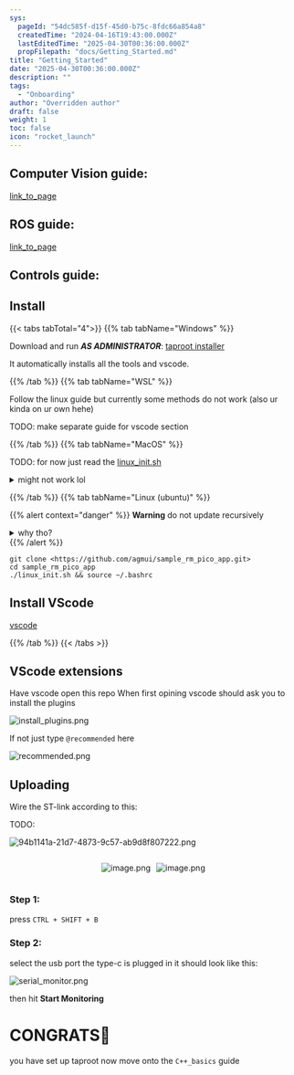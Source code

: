 ```yaml
---
sys:
  pageId: "54dc585f-d15f-45d0-b75c-8fdc66a854a8"
  createdTime: "2024-04-16T19:43:00.000Z"
  lastEditedTime: "2025-04-30T00:36:00.000Z"
  propFilepath: "docs/Getting_Started.md"
title: "Getting_Started"
date: "2025-04-30T00:36:00.000Z"
description: ""
tags:
  - "Onboarding"
author: "Overridden author"
draft: false
weight: 1
toc: false
icon: "rocket_launch"
---
```


## Computer Vision guide:

[link_to_page](86d45bc0-388b-4d26-8848-44f255f73d0e)

## ROS guide:

[link_to_page](3c76c1de-ec8f-46d6-8b0a-294005edc2d5)

## Controls guide:

## Install

{{< tabs tabTotal="4">}}
{{% tab tabName="Windows" %}}

Download and run _**AS ADMINISTRATOR**_: [taproot installer](https://github.com/Thornbots/TeachingFreshies/releases/tag/1.0)

It automatically installs all the tools and vscode.

{{% /tab %}}
{{% tab tabName="WSL" %}}

Follow the linux guide but currently some methods do not work (also ur kinda on ur own hehe)

TODO: make separate guide for vscode section

{{% /tab %}}
{{% tab tabName="MacOS" %}}

TODO: for now just read the [linux_init.sh](https://github.com/agmui/sample_rm_pico_app/blob/main/linux_init.sh)

<details>
<summary>might not work lol</summary>

`brew install libusb pkg-config`

Next install: [vscode](https://code.visualstudio.com/Download)

</details>

{{% /tab %}}
{{% tab tabName="Linux (ubuntu)" %}}

{{% alert context="danger" %}}
**Warning** do not update recursively
<details>
<summary>why tho?</summary>
There are some submodules that may go on for a while (like tinyusb) and I highly
recommend you don't need to get them.
If you want to see what submodules I update just look in `linux_init.sh`
</details>
{{% /alert %}}

```shell
git clone <https://github.com/agmui/sample_rm_pico_app.git>
cd sample_rm_pico_app
./linux_init.sh && source ~/.bashrc
```

## Install VScode

[vscode](https://code.visualstudio.com/Download)

{{% /tab %}}
{{< /tabs >}}

## VScode extensions

Have vscode open this repo
When first opining vscode should ask you to install the plugins

![install_plugins.png](https://prod-files-secure.s3.us-west-2.amazonaws.com/d518164a-d88e-44d1-a4ee-3adb3bd8bce0/89bd30f0-1825-4e77-867b-0a41ce370880/install_plugins.png?X-Amz-Algorithm=AWS4-HMAC-SHA256&X-Amz-Content-Sha256=UNSIGNED-PAYLOAD&X-Amz-Credential=ASIAZI2LB4662QDXVR52%2F20250528%2Fus-west-2%2Fs3%2Faws4_request&X-Amz-Date=20250528T070916Z&X-Amz-Expires=3600&X-Amz-Security-Token=IQoJb3JpZ2luX2VjEKb%2F%2F%2F%2F%2F%2F%2F%2F%2F%2FwEaCXVzLXdlc3QtMiJHMEUCIQCQjNQOWLm712Vxo0C1WwVy9De9WOcxszLsYAYJnAo6VAIgL%2FXrM2H1CBJWJ3o5haFj6Y1bhIas6dYbiM6VxJkCrU4q%2FwMIbxAAGgw2Mzc0MjMxODM4MDUiDMZF1Gq8xyFTzf8R6yrcA48Qf00to0zVlXhznS0LcIJgFh6TmHLggmBCo%2FICSFTio6KQAXdC%2FUR1j2AKvj5oZeG2pqxAUBno2UW6SBR0qCz6dW3AprRqR8EuZfCucSrJu6Gq1aOSWonAJXKUzU8tjLySOpLX5ykZ6c%2FpyS%2FlYFpEWmRMmLtdvPK94%2F%2FeHEAOf9ArXHQ5k5ITM%2FOsIl4nDMVYRIHfPE1IbP1iSohisdhI%2BDT0uG4jYpbIcvoLQUR6G1bxsEXlKfWVulSZVMPAfy8zRkoWUiHmR6Mi1lQuJASGj96yEirDggE5G7wVc2XOWBHag%2FqMUz9o%2FLsEuD%2FeZrVdrqU5k5nibDkptup%2BEFLslncXrwsVhddg47uZXOyYMFZqNbRvPlPosDBJLweJ2merrz3AJ%2FbilGgi0JE7R%2BLOwmpkLszFSrAFTxHExxyWV2RGBkoBBxRJfG1gjid%2FTCqcNF79N0M%2FGGsXt6KAEH3oPCuZEQblVlHZRJfZAhg8h7u8MV15rp3MHebCYhmn2YBvJCCpw2O%2BM3ueulAD2oBCMcaXKfLqKeN0kWWhiWXsd68OtaaDtKM3w4ksp3DiPt5t%2FBdwnSvrgdHD1DoOswIheCwoY6QCu72Eq2ImtiSOfE5jyHVK%2FtPE%2FpDXMMzE2sEGOqUBHG%2F6EnKxaBF2JMUV7V1eG3GWX63aqLNv9%2FPHKsmS%2BvtSPZ%2FZdJomLSX4%2FfCwupa2Dex9ql9wrTztUrbrI%2Bc9M4Z7vVdOXG61i0Y5NpAWcaA83mzPn%2FG2eFPCxjBylz7DR%2F5UXxLaWBmMU4UvBkGKN%2B7hXCGqwzwYiz6xR8f6P318RwcJK6aLNsi7vhmPXu9q%2FIcpWepZYDyTDOdPn0xBjF1rB%2Fis&X-Amz-Signature=ea2a132a20375d9adcc9561a328a6fd7af0ff94209107c65e1fbec3d469872fd&X-Amz-SignedHeaders=host&x-id=GetObject)

If not just type `@recommended` here  

![recommended.png](https://prod-files-secure.s3.us-west-2.amazonaws.com/d518164a-d88e-44d1-a4ee-3adb3bd8bce0/61e661e9-5d85-4dfc-be0d-8d2097a5e793/recommended.png?X-Amz-Algorithm=AWS4-HMAC-SHA256&X-Amz-Content-Sha256=UNSIGNED-PAYLOAD&X-Amz-Credential=ASIAZI2LB4662QDXVR52%2F20250528%2Fus-west-2%2Fs3%2Faws4_request&X-Amz-Date=20250528T070916Z&X-Amz-Expires=3600&X-Amz-Security-Token=IQoJb3JpZ2luX2VjEKb%2F%2F%2F%2F%2F%2F%2F%2F%2F%2FwEaCXVzLXdlc3QtMiJHMEUCIQCQjNQOWLm712Vxo0C1WwVy9De9WOcxszLsYAYJnAo6VAIgL%2FXrM2H1CBJWJ3o5haFj6Y1bhIas6dYbiM6VxJkCrU4q%2FwMIbxAAGgw2Mzc0MjMxODM4MDUiDMZF1Gq8xyFTzf8R6yrcA48Qf00to0zVlXhznS0LcIJgFh6TmHLggmBCo%2FICSFTio6KQAXdC%2FUR1j2AKvj5oZeG2pqxAUBno2UW6SBR0qCz6dW3AprRqR8EuZfCucSrJu6Gq1aOSWonAJXKUzU8tjLySOpLX5ykZ6c%2FpyS%2FlYFpEWmRMmLtdvPK94%2F%2FeHEAOf9ArXHQ5k5ITM%2FOsIl4nDMVYRIHfPE1IbP1iSohisdhI%2BDT0uG4jYpbIcvoLQUR6G1bxsEXlKfWVulSZVMPAfy8zRkoWUiHmR6Mi1lQuJASGj96yEirDggE5G7wVc2XOWBHag%2FqMUz9o%2FLsEuD%2FeZrVdrqU5k5nibDkptup%2BEFLslncXrwsVhddg47uZXOyYMFZqNbRvPlPosDBJLweJ2merrz3AJ%2FbilGgi0JE7R%2BLOwmpkLszFSrAFTxHExxyWV2RGBkoBBxRJfG1gjid%2FTCqcNF79N0M%2FGGsXt6KAEH3oPCuZEQblVlHZRJfZAhg8h7u8MV15rp3MHebCYhmn2YBvJCCpw2O%2BM3ueulAD2oBCMcaXKfLqKeN0kWWhiWXsd68OtaaDtKM3w4ksp3DiPt5t%2FBdwnSvrgdHD1DoOswIheCwoY6QCu72Eq2ImtiSOfE5jyHVK%2FtPE%2FpDXMMzE2sEGOqUBHG%2F6EnKxaBF2JMUV7V1eG3GWX63aqLNv9%2FPHKsmS%2BvtSPZ%2FZdJomLSX4%2FfCwupa2Dex9ql9wrTztUrbrI%2Bc9M4Z7vVdOXG61i0Y5NpAWcaA83mzPn%2FG2eFPCxjBylz7DR%2F5UXxLaWBmMU4UvBkGKN%2B7hXCGqwzwYiz6xR8f6P318RwcJK6aLNsi7vhmPXu9q%2FIcpWepZYDyTDOdPn0xBjF1rB%2Fis&X-Amz-Signature=95503ca15ab62ec634fe3c8528a130985a0f8000c5d25c9523678eb1e41d6afb&X-Amz-SignedHeaders=host&x-id=GetObject)

## Uploading

Wire the ST-link according to this:

TODO:

![94b1141a-21d7-4873-9c57-ab9d8f807222.png](https://prod-files-secure.s3.us-west-2.amazonaws.com/d518164a-d88e-44d1-a4ee-3adb3bd8bce0/e5fad17d-ab82-4300-9f4c-505ab4b1202c/94b1141a-21d7-4873-9c57-ab9d8f807222.png?X-Amz-Algorithm=AWS4-HMAC-SHA256&X-Amz-Content-Sha256=UNSIGNED-PAYLOAD&X-Amz-Credential=ASIAZI2LB4662QDXVR52%2F20250528%2Fus-west-2%2Fs3%2Faws4_request&X-Amz-Date=20250528T070916Z&X-Amz-Expires=3600&X-Amz-Security-Token=IQoJb3JpZ2luX2VjEKb%2F%2F%2F%2F%2F%2F%2F%2F%2F%2FwEaCXVzLXdlc3QtMiJHMEUCIQCQjNQOWLm712Vxo0C1WwVy9De9WOcxszLsYAYJnAo6VAIgL%2FXrM2H1CBJWJ3o5haFj6Y1bhIas6dYbiM6VxJkCrU4q%2FwMIbxAAGgw2Mzc0MjMxODM4MDUiDMZF1Gq8xyFTzf8R6yrcA48Qf00to0zVlXhznS0LcIJgFh6TmHLggmBCo%2FICSFTio6KQAXdC%2FUR1j2AKvj5oZeG2pqxAUBno2UW6SBR0qCz6dW3AprRqR8EuZfCucSrJu6Gq1aOSWonAJXKUzU8tjLySOpLX5ykZ6c%2FpyS%2FlYFpEWmRMmLtdvPK94%2F%2FeHEAOf9ArXHQ5k5ITM%2FOsIl4nDMVYRIHfPE1IbP1iSohisdhI%2BDT0uG4jYpbIcvoLQUR6G1bxsEXlKfWVulSZVMPAfy8zRkoWUiHmR6Mi1lQuJASGj96yEirDggE5G7wVc2XOWBHag%2FqMUz9o%2FLsEuD%2FeZrVdrqU5k5nibDkptup%2BEFLslncXrwsVhddg47uZXOyYMFZqNbRvPlPosDBJLweJ2merrz3AJ%2FbilGgi0JE7R%2BLOwmpkLszFSrAFTxHExxyWV2RGBkoBBxRJfG1gjid%2FTCqcNF79N0M%2FGGsXt6KAEH3oPCuZEQblVlHZRJfZAhg8h7u8MV15rp3MHebCYhmn2YBvJCCpw2O%2BM3ueulAD2oBCMcaXKfLqKeN0kWWhiWXsd68OtaaDtKM3w4ksp3DiPt5t%2FBdwnSvrgdHD1DoOswIheCwoY6QCu72Eq2ImtiSOfE5jyHVK%2FtPE%2FpDXMMzE2sEGOqUBHG%2F6EnKxaBF2JMUV7V1eG3GWX63aqLNv9%2FPHKsmS%2BvtSPZ%2FZdJomLSX4%2FfCwupa2Dex9ql9wrTztUrbrI%2Bc9M4Z7vVdOXG61i0Y5NpAWcaA83mzPn%2FG2eFPCxjBylz7DR%2F5UXxLaWBmMU4UvBkGKN%2B7hXCGqwzwYiz6xR8f6P318RwcJK6aLNsi7vhmPXu9q%2FIcpWepZYDyTDOdPn0xBjF1rB%2Fis&X-Amz-Signature=8fa2244091f7d4b8a961f186cc4ec64dfc6075bc5d00468112833e695a26fc1e&X-Amz-SignedHeaders=host&x-id=GetObject)

<div style="display: flex;flex-direction: row; column-gap:10px; max-width: 630px;justify-content: center;">
<div>

![image.png](https://prod-files-secure.s3.us-west-2.amazonaws.com/d518164a-d88e-44d1-a4ee-3adb3bd8bce0/210ecb78-1116-4d7b-b9b7-2292f66fa2c2/image.png?X-Amz-Algorithm=AWS4-HMAC-SHA256&X-Amz-Content-Sha256=UNSIGNED-PAYLOAD&X-Amz-Credential=ASIAZI2LB466Y33USH3C%2F20250528%2Fus-west-2%2Fs3%2Faws4_request&X-Amz-Date=20250528T070920Z&X-Amz-Expires=3600&X-Amz-Security-Token=IQoJb3JpZ2luX2VjEKb%2F%2F%2F%2F%2F%2F%2F%2F%2F%2FwEaCXVzLXdlc3QtMiJGMEQCICbL1krv7DYcdgBDsQojmHHbNRcBvTP24f5zwc8pyhZDAiA18ysAInNgm4MVWHZy5yUfw8O4rvS%2BCp%2BENtGyakSaMir%2FAwhvEAAaDDYzNzQyMzE4MzgwNSIMZL126v9qcudmE1piKtwDvYDRyoHrR9H0igy1VF1mBDvGiqGMYlD8n9HsaiS15WFaebCtApxSDc20J0ulXfcxlrO7cnBQu2fQBaRLP3oDIv3fWVjVdS%2BIH8jguMeJyt3%2FJ3AplmZ5J%2B8PSOSV%2BHjwTQg0WjA94ZBypaeiNGTxQOYbIhH3vWgG7UsjkIHurYlZihjjHoUb5yacHeiEqTbq8RB1bDTER8PP3RejRahi0tTNW0fUS%2FT%2Fs7Wbm0zh%2FeJXwEPrvWVl5UlSd%2BaW3WhJE9OQ2QJ1LTKN%2BZDLczi3ZOuc47lr4jN4p4bjxGcWrXZiWHiug0SSsLqlT6yBtXm24moVm%2FbnQfHbs9PeRcvlE8%2FjAkLI9zvkmQ3CDpB0dzC%2Bt5e8xjJx2xG0RHUA%2B0tcPEh%2B8P0Cp0sxxQYntbsCDJRq2Pnp09t1fecXWqpGPV1dHZVv2t71lGv5uRGXZjwIgLQjPsEmvEPWfJK0CK7%2F%2FoNzrmWgbgzD%2BTf8UMvT%2FOL0cbmJyU%2Bx0hq62xdx1arBhk8TIoCpx0qPuQv3%2FOVeSLrC0CpyhvkfH%2F2Y6x8hgg2NeJqywtEoVho4EyKoC%2BStrJKiiTfTUMMtOAhqM%2Bwxgn5q%2FmN%2BQys8Aq3H8PJMx%2BcjS7x9Xh%2BpugFEEnMwssPawQY6pgHdWrrpJOj5aI8Pff4tbRQJxEji%2BeoY5GktY6VXljtW4Dp56VBo7FA7YahqYM76IzroTBcJO2u9XjObmYmmq7tzwYHfWuA81RxAqqTXlCbJUxht1iPv4Sb6mbGwOz4Z%2FwogEUuGJ5XJWXjW0H6a1nfVgCGj3BXtILOyMKWbVqqJFltERNeTZvpdJqZh9oslCjMiGf%2F%2FfHmPP0Q4S7qGcA%2FkjmCKvJda&X-Amz-Signature=a7c685004618eb59e8b26f9c04344991cfbc8e143e39932ff333c4f3da319079&X-Amz-SignedHeaders=host&x-id=GetObject)

</div>
<div>

![image.png](https://prod-files-secure.s3.us-west-2.amazonaws.com/d518164a-d88e-44d1-a4ee-3adb3bd8bce0/33a0fd0f-8ca6-4a86-8e09-26e95ded1fff/image.png?X-Amz-Algorithm=AWS4-HMAC-SHA256&X-Amz-Content-Sha256=UNSIGNED-PAYLOAD&X-Amz-Credential=ASIAZI2LB466WU3QDHSD%2F20250528%2Fus-west-2%2Fs3%2Faws4_request&X-Amz-Date=20250528T070920Z&X-Amz-Expires=3600&X-Amz-Security-Token=IQoJb3JpZ2luX2VjEKb%2F%2F%2F%2F%2F%2F%2F%2F%2F%2FwEaCXVzLXdlc3QtMiJHMEUCIEZLz1NwgNumPapr8CG1fGqGv8fTBpaPv2W9lPkI7%2F64AiEAkIqG5cKleB%2BRYx%2FykltGeDNLv3RJyNIC%2FJyXa73cosgq%2FwMIbxAAGgw2Mzc0MjMxODM4MDUiDBpPHShQCUWrgFkj%2FircA9LdCTXqur3oZKF%2FXDlqCdbqeRg4NJKEE3Y6%2B05COHB8cK%2B%2FvqN60A2GGGvZdmoDC7Atb%2F0n4XRUVK%2F1hhfXzK1v7w5s5ePuD%2B1VLK95eAR20NAvD%2FoiOLO2vYcG5HM7FT2OQ2qVcF832I%2B968vv%2FM2lmiS1bw92JiguP7DrrxpuI8TxbExuEq2XnCFAaLwhWarscjd8Dpe1dMHBbdf8H9B4CW7o5IlAf91BwMD8W0BzujKCGG%2Fh2P6t4hZtT76ssHMqKiuxKRyt7Xs3BjvIEx8Z6%2Bow97S7wQqsR%2Fl92rv311ZeUwiz%2BeXhBp0tMHzGIqvyYDrcclzw2uPtnXHeVKBGUfyuZZ3v%2Fj0wCnXXniSn9VbgtD3M6AATLtsMe1PhcXB%2Fo6EKSqTPJJ4Ex7Sw4rNrqoxr%2FrREsxBwG8bQw6j31LzPv7KzLcJziRIxHNnHzjnN61wMqbRAnzAOa9Ek1ftcUD2b%2BSWvt2oPh95IUaOTdtpntYw6otK19GUEAesJ334c5JkhaHL998OoZLqefQVhGKmdN%2FXAb%2F%2BCvuY0EZbu2WHorm0n6h8IlLPjnkedfuX3SrJvFet62kClYHtvbKk6UQYEnCF03i74a7dypXeMkFaP6Y2Mv9SRxmxSMNjE2sEGOqUB7Y12nL9tX3HoVwKzx0WJjhURQEo443XpaZHzDeeg%2FL3bCvNqg%2FlTQFpG2vyYyInSF%2FzSASj9sCd0pgcOcfZ3%2FQ8YkzKGfAfz%2BQf9Ad3lb1BjjMdSIBvaesNYnBbKfyTz0HNpU9RDaSA37zYC8RVi241dX%2FejhfrO8TLMRVOttmr%2BhGhRKYy%2BOkczCIStVQOuZM9w7rO2WoIp%2FWBiauY65n1RegP2&X-Amz-Signature=57a294511899c77d1d578fb960db2bf79c073c7e3ef9fd331e273c8f2f175894&X-Amz-SignedHeaders=host&x-id=GetObject)

</div>
</div>

### Step 1:

press `CTRL + SHIFT + B`

### Step 2:

select the usb port the type-c is plugged in it should look like this:

![serial_monitor.png](https://prod-files-secure.s3.us-west-2.amazonaws.com/d518164a-d88e-44d1-a4ee-3adb3bd8bce0/f03f4774-05d4-4393-b6a0-d5efb6d315ab/serial_monitor.png?X-Amz-Algorithm=AWS4-HMAC-SHA256&X-Amz-Content-Sha256=UNSIGNED-PAYLOAD&X-Amz-Credential=ASIAZI2LB4662QDXVR52%2F20250528%2Fus-west-2%2Fs3%2Faws4_request&X-Amz-Date=20250528T070916Z&X-Amz-Expires=3600&X-Amz-Security-Token=IQoJb3JpZ2luX2VjEKb%2F%2F%2F%2F%2F%2F%2F%2F%2F%2FwEaCXVzLXdlc3QtMiJHMEUCIQCQjNQOWLm712Vxo0C1WwVy9De9WOcxszLsYAYJnAo6VAIgL%2FXrM2H1CBJWJ3o5haFj6Y1bhIas6dYbiM6VxJkCrU4q%2FwMIbxAAGgw2Mzc0MjMxODM4MDUiDMZF1Gq8xyFTzf8R6yrcA48Qf00to0zVlXhznS0LcIJgFh6TmHLggmBCo%2FICSFTio6KQAXdC%2FUR1j2AKvj5oZeG2pqxAUBno2UW6SBR0qCz6dW3AprRqR8EuZfCucSrJu6Gq1aOSWonAJXKUzU8tjLySOpLX5ykZ6c%2FpyS%2FlYFpEWmRMmLtdvPK94%2F%2FeHEAOf9ArXHQ5k5ITM%2FOsIl4nDMVYRIHfPE1IbP1iSohisdhI%2BDT0uG4jYpbIcvoLQUR6G1bxsEXlKfWVulSZVMPAfy8zRkoWUiHmR6Mi1lQuJASGj96yEirDggE5G7wVc2XOWBHag%2FqMUz9o%2FLsEuD%2FeZrVdrqU5k5nibDkptup%2BEFLslncXrwsVhddg47uZXOyYMFZqNbRvPlPosDBJLweJ2merrz3AJ%2FbilGgi0JE7R%2BLOwmpkLszFSrAFTxHExxyWV2RGBkoBBxRJfG1gjid%2FTCqcNF79N0M%2FGGsXt6KAEH3oPCuZEQblVlHZRJfZAhg8h7u8MV15rp3MHebCYhmn2YBvJCCpw2O%2BM3ueulAD2oBCMcaXKfLqKeN0kWWhiWXsd68OtaaDtKM3w4ksp3DiPt5t%2FBdwnSvrgdHD1DoOswIheCwoY6QCu72Eq2ImtiSOfE5jyHVK%2FtPE%2FpDXMMzE2sEGOqUBHG%2F6EnKxaBF2JMUV7V1eG3GWX63aqLNv9%2FPHKsmS%2BvtSPZ%2FZdJomLSX4%2FfCwupa2Dex9ql9wrTztUrbrI%2Bc9M4Z7vVdOXG61i0Y5NpAWcaA83mzPn%2FG2eFPCxjBylz7DR%2F5UXxLaWBmMU4UvBkGKN%2B7hXCGqwzwYiz6xR8f6P318RwcJK6aLNsi7vhmPXu9q%2FIcpWepZYDyTDOdPn0xBjF1rB%2Fis&X-Amz-Signature=4858013fe229e4c257652ded6755a1ad0d63ae41b48a22d1b26404404db3ece7&X-Amz-SignedHeaders=host&x-id=GetObject)

then hit **Start Monitoring**

# CONGRATS🎉

you have set up taproot now move onto the `C++_basics` guide
